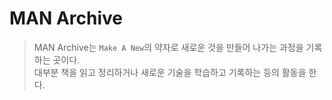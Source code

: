# MAN Archive

> MAN Archive는 `Make A New`의 약자로 새로운 것을 만들어 나가는 과정을 기록하는 곳이다.  
> 대부분 책을 읽고 정리하거나 새로운 기술을 학습하고 기록하는 등의 활동을 한다.


